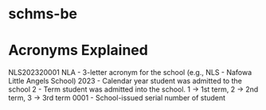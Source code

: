 # schms-be


# Acronyms Explained
NLS202320001
NLA  - 3-letter acronym for the school (e.g., NLS - Nafowa Little Angels School)
2023 - Calendar year student was admitted to the school
2    - Term student was admitted into the school. 1 -> 1st term, 2 -> 2nd term, 3 -> 3rd term 
0001 - School-issued serial number of student